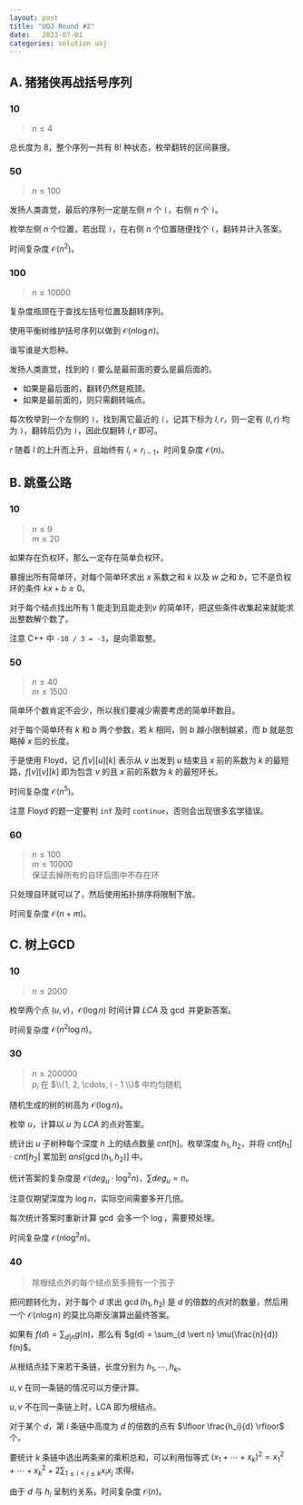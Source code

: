 ```yaml
---
layout: post
title: "UOJ Round #2"
date:   2023-07-01
categories: solution uoj
---
```


## A. 猪猪侠再战括号序列

### 10

>   $n \le 4$

总长度为 $8$，整个序列一共有 $8!$ 种状态，枚举翻转的区间暴搜。

### 50

>   $n \le 100$

发扬人类直觉，最后的序列一定是左侧 $n$ 个 `(`，右侧 $n$ 个 `)`。

枚举左侧 $n$ 个位置，若出现 `)`，在右侧 $n$ 个位置随便找个 `(`，翻转并计入答案。

时间复杂度 $\mathcal O(n^2)$。

### 100

>   $n \le 10000$

复杂度瓶颈在于查找左括号位置及翻转序列。

使用平衡树维护括号序列以做到 $\mathcal O(n \log n)$。

谁写谁是大怨种。

发扬人类直觉，找到的 `(` 要么是最前面的要么是最后面的。

*   如果是最后面的，翻转仍然是瓶颈。
*   如果是最前面的，则只需翻转端点。

每次枚举到一个左侧的 `)`，找到离它最近的 `(`，记其下标为 $l, r$，则一定有 $(l, r)$ 均为 `)`，翻转后仍为 `)`，因此仅翻转 $l, r$ 即可。

$r$ 随着 $l$ 的上升而上升，且始终有 $l_i = r_{i - 1}$，时间复杂度 $\mathcal O(n)$。

## B. 跳蚤公路

### 10

>   $n \le 9$  
>   $m \le 20$

如果存在负权环，那么一定存在简单负权环。

暴搜出所有简单环，对每个简单环求出 $x$ 系数之和 $k$ 以及 $w$ 之和 $b$，它不是负权环的条件 $kx + b \geq 0$。

对于每个结点找出所有 $1$ 能走到且能走到$v$ 的简单环，把这些条件收集起来就能求出整数解个数了。

注意 C++ 中 `-10 / 3 = -3`，是向零取整。

### 50

>   $n \le 40$  
>   $m \le 1500$

简单环个数肯定不会少，所以我们要减少需要考虑的简单环数目。

对于每个简单环有 $k$ 和 $b$ 两个参数，若 $k$ 相同，则 $b$ 越小限制越紧，而 $b$ 就是忽略掉 $x$ 后的长度。

于是使用 Floyd，记 $f[v][u][k]$ 表示从 $v$ 出发到 $u$ 结束且 $x$ 前的系数为 $k$ 的最短路，$f[v][v][k]$ 即为包含 $v$ 的且 $x$ 前的系数为 $k$ 的最短环长。

时间复杂度 $\mathcal O(n^5)$。

注意 Floyd 的题一定要判 `inf` 及时 `continue`，否则会出现很多玄学错误。

### 60

>   $n \le 100$  
>   $m \le 10000$  
>   保证去掉所有的自环后图中不存在环

只处理自环就可以了，然后使用拓扑排序将限制下放。

时间复杂度 $\mathcal O(n + m)$。

## C. 树上GCD

### 10

>   $n \le 2000$

枚举两个点 $(u, v)$，$\mathcal O(\log n)$ 时间计算 $LCA$ 及 $\gcd$ 并更新答案。

时间复杂度 $\mathcal O(n^2 \log n)$。

### 30

>   $n \leq 200000$  
>   $p_i$ 在 $\\{1, 2, \cdots, i - 1 \\}$ 中均匀随机

随机生成的树的树高为 $\mathcal O(\log n)$。

枚举 $u$，计算以 $u$ 为 $LCA$ 的点对答案。

统计出 $u$ 子树种每个深度 $h$ 上的结点数量 $cnt[h]$。枚举深度 $h_1, h_2$，并将 $cnt[h_1] \cdot cnt[h_2]$ 累加到 $ans[\gcd(h_1, h_2)]$ 中。

统计答案的复杂度是 $\mathcal O(deg_u \cdot \log^2 n)$，$\sum deg_u = n$。

注意仅期望深度为 $\log n$，实际空间需要多开几倍。

每次统计答案时重新计算 $\gcd$ 会多一个 $\log$，需要预处理。

时间复杂度 $\mathcal O(n \log^2 n)$。

### 40

>   除根结点外的每个结点至多拥有一个孩子

把问题转化为，对于每个 $d$ 求出 $\gcd(h_1, h_2)$ 是 $d$ 的倍数的点对的数量，然后用一个 $\mathcal O(n \log n)$ 的莫比乌斯反演算出最终答案。

如果有 $f(d) = \sum_{d \vert n} g(n)$，那么有 $g(d) = \sum_{d \vert n} \mu(\frac{n}{d}) f(n)$。

从根结点挂下来若干条链，长度分别为 $h_1, \cdots, h_k$。

$u, v$ 在同一条链的情况可以方便计算。

$u, v$ 不在同一条链上时，LCA 即为根结点。

对于某个 $d$，第 $i$ 条链中高度为 $d$ 的倍数的点有 $\lfloor \frac{h_i}{d} \rfloor$ 个。

要统计 $k$ 条链中选出两条来的乘积总和，可以利用恒等式 $(x_1 + \cdots + x_k)^2 = x_1^2 + \cdots + x_k^2 + 2\sum_{1 \le i \lt j \le k} x_i x_j$ 求得。

由于 $d$ 与 $h_i$ 呈制约关系，时间复杂度 $\mathcal O(n)$。